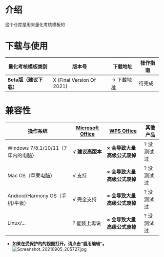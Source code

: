 
# 介绍
这个仓库是用来量化考核模板的

# 下载与使用
| 量化考核模板类别 | 版本号         | 下载地址                                                                                                                                             | 操作指南 |
|----------|-------------|--------------------------------------------------------------------------------------------------------------------------------------------------|---------|
|  **Beta版（建议下载）**       | X (Final Version Of 2021)       | [→ 下载地址](https://liubanlaobanzhang-my.sharepoint.com/:f:/g/personal/laobanzhang_liubanlaobanzhang_onmicrosoft_com/EvWdeYFuobRKnz4fFNAP82kB8Q0JzjPjFiOiqZNiLDG7XA?e=fARQcW)                                                                                   | 待完成     |

# 兼容性
| 操作系统                              | [Microsoft Office](https://office.com)        | [WPS Office](https://www.wps.cn)                          | 其他产品 |
|-----------------------------------|-------------------------|-------------------------------------|------------|
| Windows 7/8.1/10/11（7年内的电脑） |  **√ 建议高版本**   | **× 会导致大量高级公式废掉** | ? 没测试过     |
| Mac OS（苹果电脑）                      | √ 支持                    | **× 会导致大量高级公式废掉** | ? 没测试过     |
| Android/Harmony OS（手机/平板）         | √ 完全支持                  |  **× 会导致大量高级公式废掉**  | ? 没测试过     |
| Linux/…                           | ? 能装上再说                 | **× 会导致大量高级公式废掉**  | ? 没测试过     |


- **如果在受保护的的视图打开，请点击“启用编辑”。** 
![](https://images.gitee.com/uploads/images/2021/0905/205810_1c5292e9_9090532.jpeg "Screenshot_20210905_205727.jpg")